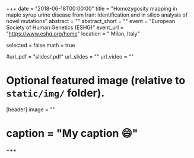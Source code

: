 +++
date = "2018-06-18T00:00:00"
title = "Homozygosity mapping in maple syrup urine disease from Iran: Identification and in silico analysis of novel mutations"
abstract = ""
abstract_short = ""
event = "European Society of Human Genetics (ESHG)"
event_url = "https://www.eshg.org/home"
location = " Milan, Italy"

selected = false
math = true

#url_pdf = "slides/.pdf"
url_slides = ""
url_video = ""

# Optional featured image (relative to `static/img/` folder).
[header]
image = ""
# caption = "My caption :smile:"

+++

